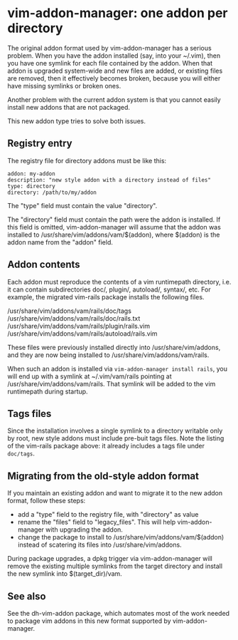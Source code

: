# vim-addon-manager: one addon per directory

The original addon format used by vim-addon-manager has a serious problem. When
you have the addon installed (say, into your ~/.vim), then you have one symlink
for each file contained by the addon. When that addon is upgraded system-wide
and new files are added, or existing files are removed, then it effectively
becomes broken, because you will either have missing symlinks or broken ones.

Another problem with the current addon system is that you cannot easily install
new addons that are not packaged.

This new addon type tries to solve both issues.

## Registry entry

The registry file for directory addons must be like this:

    addon: my-addon
    description: "new style addon with a directory instead of files"
    type: directory
    directory: /path/to/my/addon

The "type" field must contain the value "directory".

The "directory" field must contain the path were the addon is installed. If
this field is omitted, vim-addon-manager will assume that the addon was
installed to /usr/share/vim/addons/vam/$(addon), where $(addon) is the addon
name from the "addon" field.

## Addon contents

Each addon must reproduce the contents of a vim runtimepath directory, i.e. it
can contain subdirectories doc/, plugin/, autoload/, syntax/, etc. For example, the migrated vim-rails package installs the following files.

/usr/share/vim/addons/vam/rails/doc/tags
/usr/share/vim/addons/vam/rails/doc/rails.txt
/usr/share/vim/addons/vam/rails/plugin/rails.vim
/usr/share/vim/addons/vam/rails/autoload/rails.vim

These files were previously installed directly into /usr/share/vim/addons, and
they are now being installed to /usr/share/vim/addons/vam/rails.

When such an addon is installed via `vim-addon-manager install rails`, you will
end up with a symlink at ~/.vim/vam/rails pointing at
/usr/share/vim/addons/vam/rails. That symlink will be added to the vim
runtimepath during startup.

## Tags files

Since the installation involves a single symlink to a directory writable only
by root, new style addons must include pre-buit tags files. Note the listing of
the vim-rails package above: it already includes a tags file under `doc/tags`.

## Migrating from the old-style addon format

If you maintain an existing addon and want to migrate it to the new addon
format, follow these steps:

* add a "type" field to the registry file, with "directory" as value
* rename the "files" field to "legacy\_files". This will help vim-addon-manager
  with upgrading the addon.
* change the package to install to /usr/share/vim/addons/vam/$(addon) instead
  of scatering its files into /usr/share/vim/addons.

During package upgrades, a dpkg trigger via vim-addon-manager will remove the
existing multiple symlinks from the target directory and install the new
symlink into $(target\_dir)/vam.

## See also

See the dh-vim-addon package, which automates most of the work needed to
package vim addons in this new format supported by vim-addon-manager.
